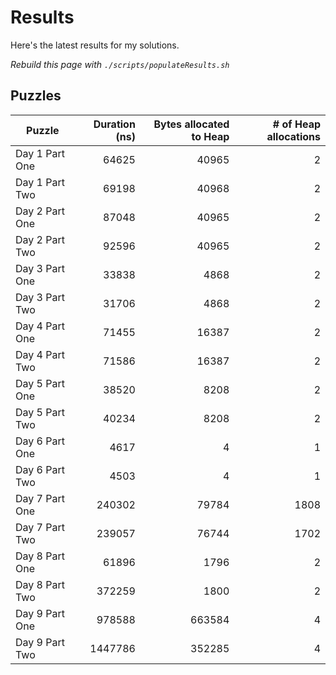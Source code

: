 # Results

Here's the latest results for my solutions.

_Rebuild this page with `./scripts/populateResults.sh`_

## Puzzles

|Puzzle|Duration (ns)|Bytes allocated to Heap|# of Heap allocations|
|-|-:|-:|-:|
|Day 1 Part One|64625|40965|2|
|Day 1 Part Two|69198|40968|2|
|Day 2 Part One|87048|40965|2|
|Day 2 Part Two|92596|40965|2|
|Day 3 Part One|33838|4868|2|
|Day 3 Part Two|31706|4868|2|
|Day 4 Part One|71455|16387|2|
|Day 4 Part Two|71586|16387|2|
|Day 5 Part One|38520|8208|2|
|Day 5 Part Two|40234|8208|2|
|Day 6 Part One|4617|4|1|
|Day 6 Part Two|4503|4|1|
|Day 7 Part One|240302|79784|1808|
|Day 7 Part Two|239057|76744|1702|
|Day 8 Part One|61896|1796|2|
|Day 8 Part Two|372259|1800|2|
|Day 9 Part One|978588|663584|4|
|Day 9 Part Two|1447786|352285|4|
